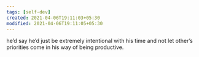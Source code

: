 ```yaml
---
tags: [self-dev]
created: 2021-04-06T19:11:03+05:30
modified: 2021-04-06T19:11:05+05:30
---
```


he’d say he’d just be extremely intentional with his time and not let other’s priorities come in his way of being productive. 